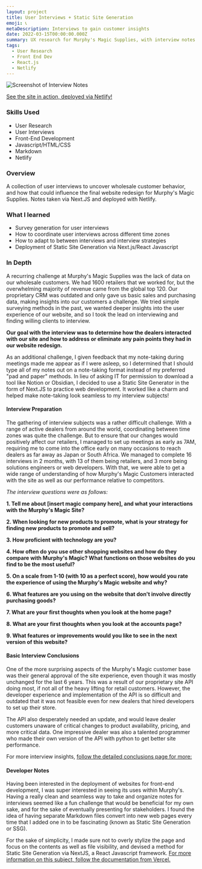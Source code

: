 ```yaml
---
layout: project
title: User Interviews + Static Site Generation
emoji: 📞
metaDescription: Interviews to gain customer insights
date: 2022-03-15T00:00:00.000Z
summary: UX research for Murphy's Magic Supplies, with interview notes recorded and organized using a mocked up website.
tags:
  - User Research
  - Front End Dev
  - React.js
  - Netlify
---
```


![Screenshot of Interview Notes](/static/img/ssg-screenshot.jpg)

[See the site in action, deployed via Netlify!](https://dancing-cocada-40c50f.netlify.app/)

### Skills Used
- User Research
- User Interviews
- Front-End Development
- Javascript/HTML/CSS
- Markdown
- Netlify

### Overview

A collection of user interviews to uncover wholesale customer behavior, and how that could influence the final website redesign for Murphy's Magic Supplies. Notes taken via Next.JS and deployed with Netlify.

### What I learned

- Survey generation for user interviews
- How to coordinate user interviews across different time zones
- How to adapt to between interviews and interview strategies
- Deployment of Static Site Generation via Next.js/React Javascript

### In Depth

A recurring challenge at Murphy's Magic Supplies was the lack of data on our wholesale customers. We had 1600 retailers that we worked for, but the overwhelming majority of revenue came from the global top 120. Our proprietary CRM was outdated and only gave us basic sales and purchasing data, making insights into our customers a challenge. We tried simple surveying methods in the past, we wanted deeper insights into the user experience of our website, and so I took the lead on interviewing and finding willing clients to interview. 

**Our goal with the interview was to determine how the dealers interacted with our site and how to address or eliminate any pain points they had in our website redesign.**

As an additional challenge, I given feedback that my note-taking during meetings made me appear as if I were asleep, so I determined that I should type all of my notes out on a note-taking format instead of my preferred "pad and paper" methods. In lieu of asking IT for permission to download a tool like Notion or Obsidian, I decided to use a Static Site Generator in the form of Next.JS to practice web development. It worked like a charm and helped make note-taking look seamless to my interview subjects!

#### Interview Preparation

The gathering of interview subjects was a rather difficult challenge. With a range of active dealers from around the world, coordinating between time zones was quite the challenge. But to ensure that our changes would positively affect our retailers, I managed to set up meetings as early as 7AM, requiring me to come into the office early on many occasions to reach dealers as far away as Japan or South Africa. We managed to complete 16 interviews in 2 months, with 13 of them being retailers, and 3 more being solutions engineers or web developers. With that, we were able to get a wide range of understanding of how Murphy's Magic Customers interacted with the site as well as our performance relative to competitors.

*The interview questions were as follows:*

**1. Tell me about [insert magic company here], and what your interactions with the Murphy's Magic Site?**

**2. When looking for new products to promote, what is your strategy for finding new products to promote and sell?**

**3. How proficient with technology are you?**

**4. How often do you use other shopping websites and how do they compare with Murphy's Magic? What functions on those websites do you find to be the most useful?**

**5. On a scale from 1-10 (with 10 as a perfect score), how would you rate the experience of using the Murphy's Magic website and why?**

**6. What features are you using on the website that don't involve directly purchasing goods?**

**7. What are your first thoughts when you look at the home page?**

**8. What are your first thoughts when you look at the accounts page?**

**9. What features or improvements would you like to see in the next version of this website?**


#### Basic Interview Conclusions
One of the more surprising aspects of the Murphy's Magic customer base was their general approval of the site experience, even though it was mostly unchanged for the last 6 years. This was a result of our proprietary site API doing most, if not all of the heavy lifting for retail customers. However, the developer experience and implementation of the API is so difficult and outdated that it was not feasible even for new dealers that hired developers to set up their store.

The API also desperately needed an update, and would leave dealer customers unaware of critical changes to product availability, pricing, and more critical data. One impressive dealer was also a talented programmer who made their own version of the API with python to get better site performance.

For more interview insights, [follow the detailed conclusions page for more:](https://dancing-cocada-40c50f.netlify.app/posts/Interview%20Conclusions)

#### Developer Notes

Having been interested in the deployment of websites for front-end development, I was super interested in seeing its uses within Murphy's. Having a really clean and seamless way to take and organize notes for interviews seemed like a fun challenge that would be beneficial for my own sake, and for the sake of eventually presenting for stakeholders. I found the idea of having separate Markdown files convert into new web pages every time that I added one in to be fascinating (known as Static Site Generation or SSG).

For the sake of simplicity, I made sure not to overly stylize the page and focus on the contents as well as file visibility, and devised a method for Static Site Generation via NextJS, a React Javascript framework. [For more information on this subject, follow the documentation from Vercel.](https://nextjs.org/docs/basic-features/pages)
